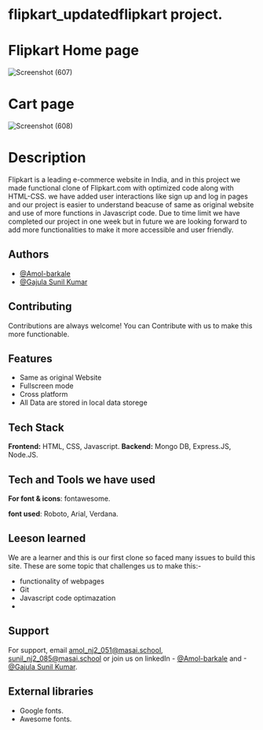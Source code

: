 # flipkart_updatedflipkart project.
# Flipkart Home page
![Screenshot (607)](https://user-images.githubusercontent.com/82999632/129438221-c78979de-860e-4855-b445-40c87f5ae5bf.png)
# Cart page
![Screenshot (608)](https://user-images.githubusercontent.com/82999632/129438226-b327762d-1c20-4441-9f87-2c85c8f34e19.png)






# Description

Flipkart is a leading e-commerce website in India, and in this project we made functional clone of Flipkart.com with optimized code along with HTML-CSS. we have added user interactions like sign up and log in pages and our project is easier to understand beacuse of same as original website and use of more functions in Javascript code. Due to time limit we have completed our project in one week but in future we are looking forward to add more functionalities to make it more accessible and user friendly.


## Authors

- [@Amol-barkale](https://github.com/amolbarkale)
- [@Gajula Sunil Kumar](https://github.com/gsunil1996)

## Contributing

Contributions are always welcome!
You can Contribute with us to make this more functionable.


## Features

-  Same as original Website
- Fullscreen mode
- Cross platform
- All Data are stored in local data storege

## Tech Stack

**Frontend:** HTML, CSS, Javascript.
**Backend:** Mongo DB, Express.JS, Node.JS.

## Tech and Tools we have used

**For font & icons**: fontawesome.

**font used**: Roboto, Arial, Verdana.


## Leeson learned
We are a learner and this is our first clone so faced many issues to build this site. These are some topic that challenges us to make this:-

- functionality of webpages
- Git
- Javascript code optimazation
- 
## Support
For support, email amol_nj2_051@masai.school, sunil_nj2_085@masai.school or join us on linkedIn - [@Amol-barkale](https://www.linkedin.com/in/amol-barkale-985834204/) and -[@Gajula Sunil Kumar](https://www.linkedin.com/in/sunil-kumar-gajula-438048203/).

## External libraries

- Google fonts.
- Awesome fonts.
